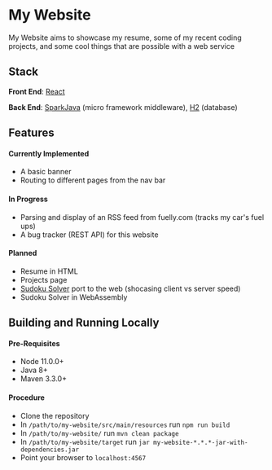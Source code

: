 # My Website

My Website aims to showcase my resume, some of my recent coding projects, and some cool things that are possible with a web service

## Stack
**Front End**: [React](https://reactjs.org/)

**Back End**: [SparkJava](http://sparkjava.com/) (micro framework middleware), [H2](https://www.h2database.com/html/main.html) (database)

## Features

#### Currently Implemented
- A basic banner
- Routing to different pages from the nav bar

#### In Progress
- Parsing and display of an RSS feed from fuelly.com (tracks my car's fuel ups)
- A bug tracker (REST API) for this website

#### Planned
- Resume in HTML
- Projects page
- [Sudoku Solver](https://github.com/abacef/SudokuSolver) port to the web (shocasing client vs server speed)
- Sudoku Solver in WebAssembly

## Building and Running Locally

#### Pre-Requisites
- Node 11.0.0+
- Java 8+
- Maven 3.3.0+

#### Procedure
- Clone the repository
- In `/path/to/my-website/src/main/resources` run `npm run build`
- In `/path/to/my-website/` run `mvn clean package`
- In `/path/to/my-website/target` run `jar my-website-*.*.*-jar-with-dependencies.jar`
- Point your browser to `localhost:4567`
